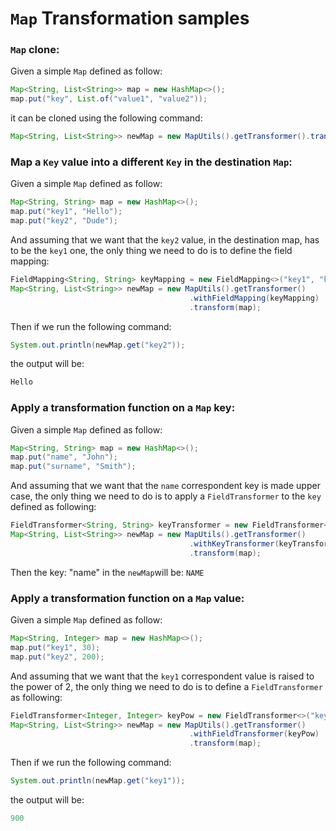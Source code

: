 <head>
    <title>Samples</title>
</head>

# `Map` Transformation samples

### `Map` clone:

Given a simple `Map` defined as follow:

~~~Java
Map<String, List<String>> map = new HashMap<>();
map.put("key", List.of("value1", "value2"));
~~~

it can be cloned using the following command:

~~~Java
Map<String, List<String>> newMap = new MapUtils().getTransformer().transform(map);
~~~

### Map a `Key` value into a different `Key` in the destination `Map`:

Given a simple `Map` defined as follow:

~~~Java
Map<String, String> map = new HashMap<>();
map.put("key1", "Hello");
map.put("key2", "Dude");
~~~

And assuming that we want that the `key2` value, in the destination map, has to be the `key1` one,
the only thing we need to do is to define the field mapping:

~~~Java
FieldMapping<String, String> keyMapping = new FieldMapping<>("key1", "key2");
Map<String, List<String>> newMap = new MapUtils().getTransformer()
                                        .withFieldMapping(keyMapping)
                                        .transform(map);
~~~

Then if we run the following command:

~~~Java
System.out.println(newMap.get("key2"));
~~~

the output will be:

~~~Java
Hello
~~~

### Apply a transformation function on a `Map` key:

Given a simple `Map` defined as follow:

~~~Java
Map<String, String> map = new HashMap<>();
map.put("name", "John");
map.put("surname", "Smith");
~~~

And assuming that we want that the `name` correspondent key is made upper case,
the only thing we need to do is to apply a `FieldTransformer` to the `key` defined as following:

~~~Java
FieldTransformer<String, String> keyTransformer = new FieldTransformer<>("name", String::toUpperCase);
Map<String, List<String>> newMap = new MapUtils().getTransformer()
                                        .withKeyTransformer(keyTransformer)
                                        .transform(map);
~~~

Then the key: "name" in the `newMap`will be: `NAME`

### Apply a transformation function on a `Map` value:

Given a simple `Map` defined as follow:

~~~Java
Map<String, Integer> map = new HashMap<>();
map.put("key1", 30);
map.put("key2", 200);
~~~

And assuming that we want that the `key1` correspondent value is raised to the power of 2,
the only thing we need to do is to define a `FieldTransformer` as following:

~~~Java
FieldTransformer<Integer, Integer> keyPow = new FieldTransformer<>("key1", val -> Math.pow(val, 2));
Map<String, List<String>> newMap = new MapUtils().getTransformer()
                                        .withFieldTransformer(keyPow)
                                        .transform(map);
~~~

Then if we run the following command:

~~~Java
System.out.println(newMap.get("key1"));
~~~

the output will be:

~~~Java
900
~~~
